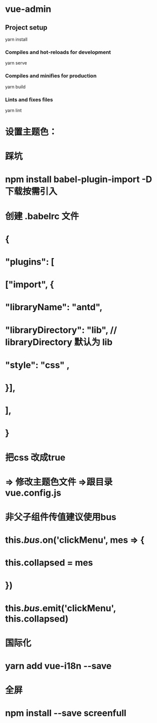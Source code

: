 # vue-admin

## Project setup

yarn install

### Compiles and hot-reloads for development

yarn serve

### Compiles and minifies for production

yarn build

### Lints and fixes files

yarn lint

# 设置主题色：
# 
# 踩坑
# npm install babel-plugin-import -D  下载按需引入
# 创建 .babelrc 文件
# {
#  "plugins": [
#    ["import", { 
#        "libraryName": "antd",
#        "libraryDirectory": "lib",  // libraryDirectory 默认为 lib
#        "style": "css" ,
#    }],
#  ],
# }   
# 把css 改成true
# => 修改主题色文件 =>跟目录vue.config.js


# 非父子组件传值建议使用bus
# 
#   this.$bus.$on('clickMenu', mes => {    
#         this.collapsed = mes
#     })
# 
#   this.$bus.$emit('clickMenu', this.collapsed) 

# 国际化 
# yarn add vue-i18n --save
# 全屏
# npm install --save screenfull

